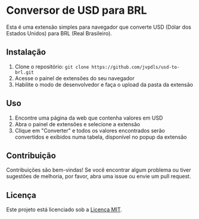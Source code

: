 # Conversor de USD para BRL

Esta é uma extensão simples para navegador que converte USD (Dólar dos Estados Unidos) para BRL (Real Brasileiro).

## Instalação

1. Clone o repositório: `git clone https://github.com/jvpdls/usd-to-brl.git`
2. Acesse o painel de extensões do seu navegador
3. Habilite o modo de desenvolvedor e faça o upload da pasta da extensão

## Uso
1. Encontre uma página da web que contenha valores em USD
2. Abra o painel de extensões e selecione a extensão
3. Clique em "Converter" e todos os valores encontrados serão convertidos e exibidos numa tabela, disponível no popup da extensão


## Contribuição

Contribuições são bem-vindas! Se você encontrar algum problema ou tiver sugestões de melhoria, por favor, abra uma issue ou envie um pull request.

## Licença

Este projeto está licenciado sob a [Licença MIT](https://github.com/jvpdls/usd-to-brl/blob/main/LICENSE).
